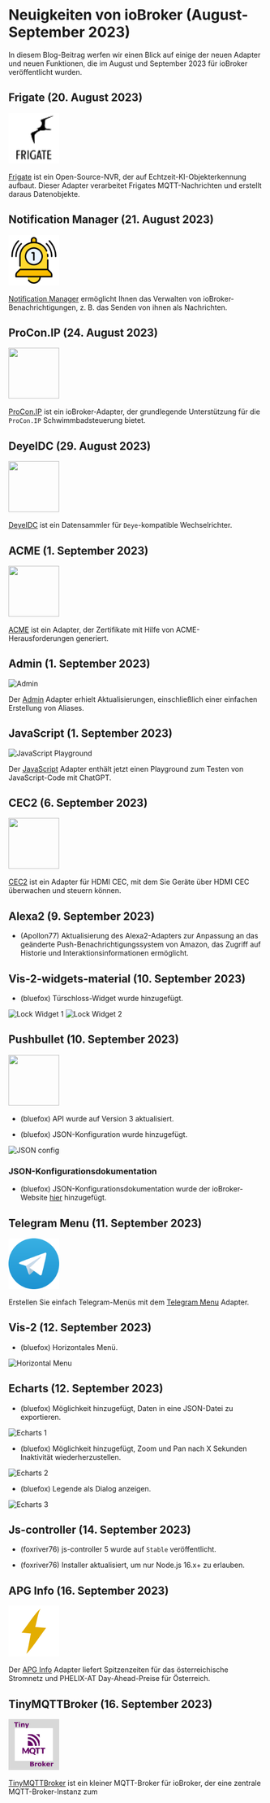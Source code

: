 ---
---
# Neuigkeiten von ioBroker (August-September 2023)
<!-- ID: 438668 -->
In diesem Blog-Beitrag werfen wir einen Blick auf einige der neuen Adapter und neuen Funktionen, die im August und September 2023 für ioBroker veröffentlicht wurden.
<!-- ID: 452545 -->

## Frigate (20. August 2023)
<!-- ID: 173807 -->
<img src="https://raw.githubusercontent.com/Bettman66/ioBroker.frigate/master/admin/frigate.png" width="100" height="100" />
<!-- ID: 823263 -->

[Frigate](https://github.com/Bettman66/ioBroker.frigate) ist ein Open-Source-NVR, der auf Echtzeit-KI-Objekterkennung aufbaut. Dieser Adapter verarbeitet Frigates MQTT-Nachrichten und erstellt daraus Datenobjekte.
<!-- ID: 312473 -->

## Notification Manager (21. August 2023)
<!-- ID: 287635 -->
<img src="https://raw.githubusercontent.com/foxriver76/ioBroker.notification-manager/master/admin/notification-manager.png" width="100" height="100" />
<!-- ID: 692214 -->

[Notification Manager](https://github.com/foxriver76/ioBroker.notification-manager) ermöglicht Ihnen das Verwalten von ioBroker-Benachrichtigungen, z. B. das Senden von ihnen als Nachrichten.
<!-- ID: 274128 -->

## ProCon.IP (24. August 2023)
<!-- ID: 225418 -->
<img src="https://raw.githubusercontent.com/ylabonte/ioBroker.procon-ip/master/admin/procon-ip.png" width="100" height="100" />
<!-- ID: 551005 -->

[ProCon.IP](https://github.com/ylabonte/ioBroker.procon-ip) ist ein ioBroker-Adapter, der grundlegende Unterstützung für die `ProCon.IP` Schwimmbadsteuerung bietet.
<!-- ID: 345066 -->

## DeyeIDC (29. August 2023)
<!-- ID: 8752 -->
<img src="https://raw.githubusercontent.com/raschy/ioBroker.deyeidc/master/admin/deyeidc.png" width="100" height="100" />
<!-- ID: 54399 -->

[DeyeIDC](https://github.com/raschy/ioBroker.deyeidc) ist ein Datensammler für `Deye`-kompatible Wechselrichter.
<!-- ID: 858223 -->

## ACME (1. September 2023)
<!-- ID: 320476 -->
<img src="https://raw.githubusercontent.com/iobroker-community-adapters/ioBroker.acme/master/admin/acme.png" width="100" height="100" />
<!-- ID: 591710 -->

[ACME](https://github.com/iobroker-community-adapters/ioBroker.acme) ist ein Adapter, der Zertifikate mit Hilfe von ACME-Herausforderungen generiert.
<!-- ID: 528587 -->

## Admin (1. September 2023)
<!-- ID: 494759 -->
![Admin](en/blog/images/2023_09_26_admin_context.png)
<!-- ID: 194801 -->

Der [Admin](https://github.com/ioBroker/ioBroker.admin) Adapter erhielt Aktualisierungen, einschließlich einer einfachen Erstellung von Aliases.
<!-- ID: 215128 -->

## JavaScript (1. September 2023)
<!-- ID: 102045 -->
![JavaScript Playground](en/blog/images/2023_09_27_javascript_chat_gpt.png)
<!-- ID: 983824 -->

Der [JavaScript](https://github.com/ioBroker/ioBroker.javascript) Adapter enthält jetzt einen Playground zum Testen von JavaScript-Code mit ChatGPT.
<!-- ID: 932743 -->

## CEC2 (6. September 2023)
<!-- ID: 24159 -->
<img src="https://raw.githubusercontent.com/iobroker-community-adapters/ioBroker.cec2/master/admin/cec2.png" width="100" height="100" />
<!-- ID: 294570 -->

[CEC2](https://github.com/iobroker-community-adapters/ioBroker.cec2) ist ein Adapter für HDMI CEC, mit dem Sie Geräte über HDMI CEC überwachen und steuern können.
<!-- ID: 202115 -->

## Alexa2 (9. September 2023)
<!-- ID: 777646 -->
- (Apollon77) Aktualisierung des Alexa2-Adapters zur Anpassung an das geänderte Push-Benachrichtigungssystem von Amazon, das Zugriff auf Historie und Interaktionsinformationen ermöglicht.
<!-- ID: 611555 -->

## Vis-2-widgets-material (10. September 2023)
<!-- ID: 402950 -->
- (bluefox) Türschloss-Widget wurde hinzugefügt.
<!-- ID: 505717 -->

  ![Lock Widget 1](en/blog/images/2023_09_10_vis-2-widgets-material-lock-1.png)
  ![Lock Widget 2](en/blog/images/2023_09_10_vis-2-widgets-material-lock-2.png)
<!-- ID: 553321 -->

## Pushbullet (10. September 2023)
<!-- ID: 508710 -->
<img src="https://raw.githubusercontent.com/mcm1957/ioBroker.pushbullet/master/admin/pushbullet.png" width="100" height="100" />
<!-- ID: 698675 -->

- (bluefox) API wurde auf Version 3 aktualisiert.
<!-- ID: 340953 -->
- (bluefox) JSON-Konfiguration wurde hinzugefügt.
<!-- ID: 872655 -->

  ![JSON config](en/blog/images/2023_09_10_pushbullet.png)
<!-- ID: 404236 -->

### JSON-Konfigurationsdokumentation
<!-- ID: 222205 -->
- (bluefox) JSON-Konfigurationsdokumentation wurde der ioBroker-Website [hier](https://www.iobroker.net/#en/documentation/dev/adapterjsonconfig.md) hinzugefügt.
<!-- ID: 678833 -->

## Telegram Menu (11. September 2023)
<!-- ID: 541882 -->
<img src="https://raw.githubusercontent.com/MiRo1310/ioBroker.telegram-menu/master/admin/telegram-menu.png" width="100" height="100" />
<!-- ID: 809414 -->

Erstellen Sie einfach Telegram-Menüs mit dem [Telegram Menu](https://github.com/MiRo1310/ioBroker.telegram-menu) Adapter.
<!-- ID: 736250 -->

## Vis-2 (12. September 2023)
<!-- ID: 491415 -->
- (bluefox) Horizontales Menü.
<!-- ID: 64324 -->

  ![Horizontal Menu](en/blog/images/2023_09_12_vis-2-menu.png)
<!-- ID: 238545 -->

## Echarts (12. September 2023)
<!-- ID: 120611 -->
- (bluefox) Möglichkeit hinzugefügt, Daten in eine JSON-Datei zu exportieren.
<!-- ID: 387426 -->

  ![Echarts 1](en/blog/images/2023_09_12_echart-1.png)
<!-- ID: 663602 -->

- (bluefox) Möglichkeit hinzugefügt, Zoom und Pan nach X Sekunden Inaktivität wiederherzustellen.
<!-- ID: 293806 -->

  ![Echarts 2](en/blog/images/2023_09_12_echart-2.png)
<!-- ID: 398738 -->

- (bluefox) Legende als Dialog anzeigen.
<!-- ID: 919161 -->

  ![Echarts 3](en/blog/images/2023_09_13_echart-3.png)
<!-- ID: 103870 -->

## Js-controller (14. September 2023)
<!-- ID: 678432 -->
- (foxriver76) js-controller 5 wurde auf `Stable` veröffentlicht.
<!-- ID: 268948 -->
- (foxriver76) Installer aktualisiert, um nur Node.js 16.x+ zu erlauben.
<!-- ID: 88525 -->

## APG Info (16. September 2023)
<!-- ID: 119918 -->
<img src="https://raw.githubusercontent.com/HGlab01/ioBroker.apg-info/master/admin/apg-info.png" width="100" height="100" />
<!-- ID: 917421 -->

Der [APG Info](https://github.com/HGlab01/ioBroker.apg-info) Adapter liefert Spitzenzeiten für das österreichische Stromnetz und PHELIX-AT Day-Ahead-Preise für Österreich.
<!-- ID: 401132 -->

## TinyMQTTBroker (16. September 2023)
<!-- ID: 140285 -->
<img src="https://raw.githubusercontent.com/HGlab01/ioBroker.tinymqttbroker/master/admin/tinymqttbroker.png" width="100" height="100" />
<!-- ID: 623718 -->

[TinyMQTTBroker](https://github.com/HGlab01/ioBroker.tinymqttbroker) ist ein kleiner MQTT-Broker für ioBroker, der eine zentrale MQTT-Broker-Instanz zum
<!-- ID: 170354 -->